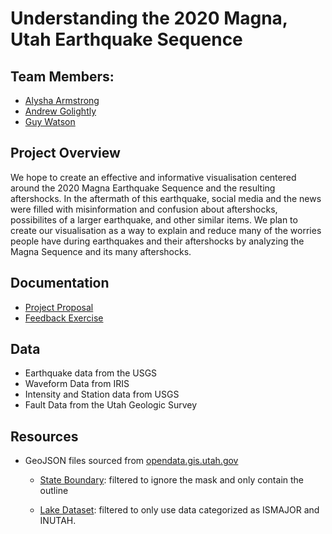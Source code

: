 # Understanding the 2020 Magna, Utah Earthquake Sequence

## Team Members:
- [Alysha Armstrong](mailto:alysha.armstrong@utah.edu "alysha.armstrong@utah.edu")
- [Andrew Golightly](mailto:andrew.golightly@utah.edu "andrew.golightly@utah.edu")
- [Guy Watson](mailto:guy.watson@utah.edu "guy.watson@utah.edu")

## Project Overview
We hope to create an effective and informative visualisation centered around the 2020 Magna Earthquake Sequence and the resulting aftershocks. In the aftermath of this earthquake, social media and the news were filled with misinformation and confusion about aftershocks, possibilites of a larger earthquake, and other similar items. We plan to create our visualisation as a way to explain and reduce many of the worries people have during earthquakes and their aftershocks by analyzing the Magna Sequence and its many aftershocks. 

## Documentation
- [Project Proposal](./Documentation/MagnaEarthquakeProject.pdf)
- [Feedback Exercise](./Documentation/feedback_exercise.md)

## Data
- Earthquake data from the USGS
- Waveform Data from IRIS
- Intensity and Station data from USGS 
- Fault Data from the Utah Geologic Survey

## Resources
- GeoJSON files sourced from [opendata.gis.utah.gov](https://opendata.gis.utah.gov)
  - [State Boundary](https://opendata.gis.utah.gov/datasets/utah-state-boundary): filtered to ignore the mask and only contain the outline
  
  - [Lake Dataset](https://opendata.gis.utah.gov/datasets/utah-lakes-nhd): filtered to only use data categorized as ISMAJOR and INUTAH. 
